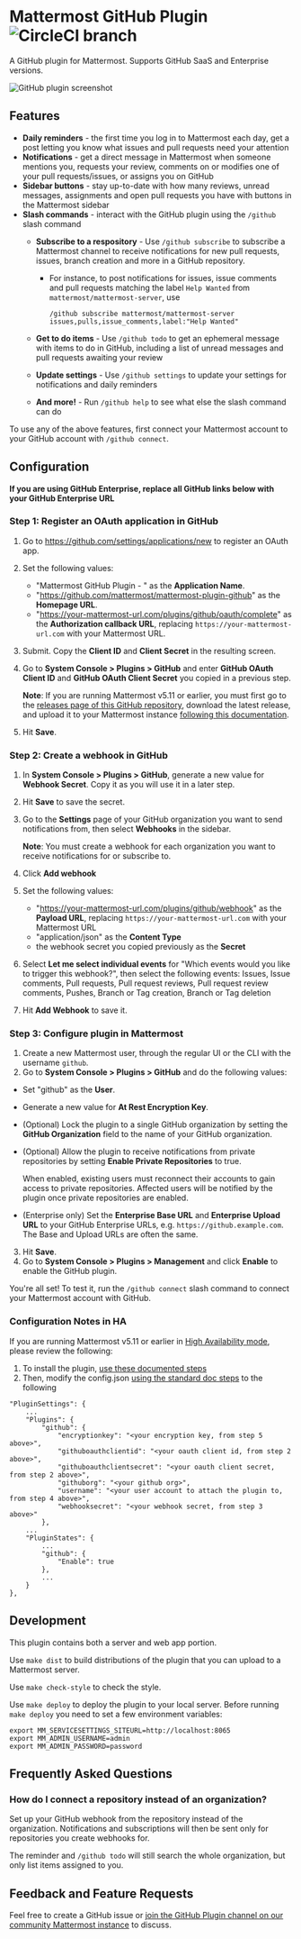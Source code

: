 # Mattermost GitHub Plugin ![CircleCI branch](https://img.shields.io/circleci/project/github/mattermost/mattermost-plugin-github/master.svg)

A GitHub plugin for Mattermost. Supports GitHub SaaS and Enterprise versions.

![GitHub plugin screenshot](https://user-images.githubusercontent.com/13119842/54380268-6adab180-4661-11e9-8470-a9c615c00041.png)

## Features

* __Daily reminders__ - the first time you log in to Mattermost each day, get a post letting you know what issues and pull requests need your attention
* __Notifications__ - get a direct message in Mattermost when someone mentions you, requests your review, comments on or modifies one of your pull requests/issues, or assigns you on GitHub
* __Sidebar buttons__ - stay up-to-date with how many reviews, unread messages, assignments and open pull requests you have with buttons in the Mattermost sidebar
* __Slash commands__ - interact with the GitHub plugin using the `/github` slash command
    * __Subscribe to a respository__ - Use `/github subscribe` to subscribe a Mattermost channel to receive notifications for new pull requests, issues, branch creation and more in a GitHub repository.
        - For instance, to post notifications for issues, issue comments and pull requests matching the label `Help Wanted` from `mattermost/mattermost-server`, use
        
          ```
          /github subscribe mattermost/mattermost-server issues,pulls,issue_comments,label:"Help Wanted"
          ```

    * __Get to do items__ - Use `/github todo` to get an ephemeral message with items to do in GitHub, including a list of unread messages and pull requests awaiting your review
    * __Update settings__ - Use `/github settings` to update your settings for notifications and daily reminders
    * __And more!__ - Run `/github help` to see what else the slash command can do

To use any of the above features, first connect your Mattermost account to your GitHub account with `/github connect`.

## Configuration

__If you are using GitHub Enterprise, replace all GitHub links below with your GitHub Enterprise URL__

### Step 1: Register an OAuth application in GitHub

1. Go to https://github.com/settings/applications/new to register an OAuth app.
2. Set the following values:
   - "Mattermost GitHub Plugin - <your company name>" as the **Application Name**.
   - "https://github.com/mattermost/mattermost-plugin-github" as the **Homepage URL**.
   - "https://your-mattermost-url.com/plugins/github/oauth/complete" as the **Authorization callback URL**, replacing `https://your-mattermost-url.com` with your Mattermost URL.
3. Submit. Copy the **Client ID** and **Client Secret** in the resulting screen.
4. Go to **System Console > Plugins > GitHub** and enter **GitHub OAuth Client ID** and **GitHub OAuth Client Secret** you copied in a previous step.
   
   **Note**: If you are running Mattermost v5.11 or earlier, you must first go to the [releases page of this GitHub repository](https://github.com/mattermost/mattermost-plugin-github/releases), download the latest release, and upload it to your Mattermost instance [following this documentation](https://docs.mattermost.com/administration/plugins.html#plugin-uploads).
5. Hit **Save**.

### Step 2: Create a webhook in GitHub

1. In **System Console > Plugins > GitHub**, generate a new value for **Webhook Secret**. Copy it as you will use it in a later step.
2. Hit **Save** to save the secret.
3. Go to the **Settings** page of your GitHub organization you want to send notifications from, then select **Webhooks** in the sidebar.
   
   **Note**: You must create a webhook for each organization you want to receive notifications for or subscribe to.

4. Click **Add webhook**
5. Set the following values:
   - "https://your-mattermost-url.com/plugins/github/webhook" as the **Payload URL**, replacing `https://your-mattermost-url.com` with your Mattermost URL
   - "application/json" as the **Content Type**
   - the webhook secret you copied previously as the **Secret**
6. Select **Let me select individual events** for "Which events would you like to trigger this webhook?", then select the following events: Issues, Issue comments, Pull requests, Pull request reviews, Pull request review comments, Pushes, Branch or Tag creation, Branch or Tag deletion
7. Hit **Add Webhook** to save it.

### Step 3: Configure plugin in Mattermost

1. Create a new Mattermost user, through the regular UI or the CLI with the username `github`.
2. Go to **System Console > Plugins > GitHub** and do the following values:
  - Set "github" as the **User**.
  - Generate a new value for **At Rest Encryption Key**.
  - (Optional) Lock the plugin to a single GitHub organization by setting the **GitHub Organization** field to the name of your GitHub organization.
  - (Optional) Allow the plugin to receive notifications from private repositories by setting **Enable Private Repositories** to true.
   
    When enabled, existing users must reconnect their accounts to gain access to private repositories. Affected users will be notified by the plugin once private repositories are enabled.

  - (Enterprise only) Set the **Enterprise Base URL** and **Enterprise Upload URL** to your GitHub Enterprise URLs, e.g. `https://github.example.com`. The Base and Upload URLs are often the same.
3. Hit **Save**.
4. Go to **System Console > Plugins > Management** and click **Enable** to enable the GitHub plugin.

You're all set! To test it, run the `/github connect` slash command to connect your Mattermost account with GitHub.

### Configuration Notes in HA

If you are running Mattermost v5.11 or earlier in [High Availability mode](https://docs.mattermost.com/deployment/cluster.html), please review the following:

1. To install the plugin, [use these documented steps](https://docs.mattermost.com/administration/plugins.html#plugin-uploads-in-high-availability-mode)
2. Then, modify the config.json [using the standard doc steps](https://docs.mattermost.com/deployment/cluster.html#updating-configuration-changes-while-operating-continuously) to the following

```
"PluginSettings": {
    ...
    "Plugins": {
        "github": {
            "encryptionkey": "<your encryption key, from step 5 above>",
            "githuboauthclientid": "<your oauth client id, from step 2 above>",
            "githuboauthclientsecret": "<your oauth client secret, from step 2 above>",
            "githuborg": "<your github org>",
            "username": "<your user account to attach the plugin to, from step 4 above>",
            "webhooksecret": "<your webhook secret, from step 3 above>"
        },
    ...
    "PluginStates": {
        ...
        "github": {
            "Enable": true
        },
        ...
    }
},
```

## Development

This plugin contains both a server and web app portion.

Use `make dist` to build distributions of the plugin that you can upload to a Mattermost server.

Use `make check-style` to check the style.

Use `make deploy` to deploy the plugin to your local server. Before running `make deploy` you need to set a few environment variables:

```
export MM_SERVICESETTINGS_SITEURL=http://localhost:8065
export MM_ADMIN_USERNAME=admin
export MM_ADMIN_PASSWORD=password
```

## Frequently Asked Questions

### How do I connect a repository instead of an organization?

Set up your GitHub webhook from the repository instead of the organization. Notifications and subscriptions will then be sent only for repositories you create webhooks for.

The reminder and `/github todo` will still search the whole organization, but only list items assigned to you.

## Feedback and Feature Requests

Feel free to create a GitHub issue or [join the GitHub Plugin channel on our community Mattermost instance](https://pre-release.mattermost.com/core/channels/github-plugin) to discuss.
